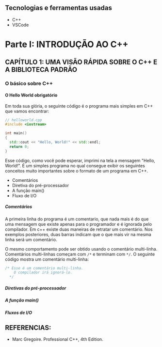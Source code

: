## Tecnologias e ferramentas usadas
- C++
- VSCode

# Parte I: INTRODUÇÃO AO C++
## CAPÍTULO 1: UMA VISÃO RÁPIDA SOBRE O C++ E A BIBLIOTECA PADRÃO
### O básico sobre C++
#### O Hello World obrigatório
Em toda sua glória, o seguinte código é o programa mais simples em C++ que vamos encontrar:
```c++
// helloworld.cpp
#include <iostream>

int main()
{
  std::cout << "Hello, World!" << std::endl;
  return 0;
}
```
Esse código, como você pode esperar, imprimi na tela a mensagem "Hello, World!". É um simples programa no qual consegue exibir os seguintes conceitos muito importantes sobre o formato de um programa em C++.
- Comentários
- Diretiva do pré-processador
- A função main()
- Fluxo de I/O
##### Comentários
A primeira linha do programa é um comentario, que nada mais é do que uma mensagem que existe apenas para o programador e é ignorada pelo compilador. Em c++ existe duas maneiras de retratar um comentário. Nos exemplos posteriores, duas barras indicam que o que mais vir na mesma linha será um comentário.

O mesmo comportamento pode ser obtido usando o comentário multi-linha. Comentários multi-linhas começam com ```/*``` e terminam com ```*/```. O seguinte código mostra um comentário multi-linha:
```c++
/* Esse é um comentário multi-linha.
    O compilador irá ignorá-lo.
  */
```
##### Diretivas do pré-processador
##### A função main()
##### Fluxos de I/O

## REFERENCIAS:
- Marc Gregoire. Professional C++, 4th Edition.
